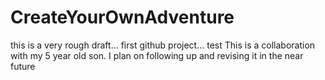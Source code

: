 # CreateYourOwnAdventure

this is a very rough draft... first github project... test
This is a collaboration with my 5 year old son.
I plan on following up and revising it in the near future
